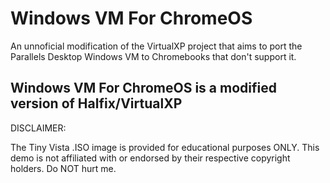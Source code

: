 # Windows VM For ChromeOS
An unnoficial modification of the VirtualXP project that aims to port the Parallels Desktop Windows VM to Chromebooks that don't support it.

## Windows VM For ChromeOS is a modified version of Halfix/VirtualXP


DISCLAIMER:

The Tiny Vista .ISO image is provided for educational purposes ONLY. This demo is not affiliated with or endorsed by their respective copyright holders. Do NOT hurt me.
